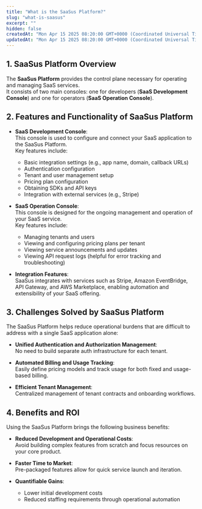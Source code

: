 ```yaml
---
title: "What is the SaaSus Platform?"
slug: "what-is-saasus"
excerpt: ""
hidden: false
createdAt: "Mon Apr 15 2025 08:20:00 GMT+0000 (Coordinated Universal Time)"
updatedAt: "Mon Apr 15 2025 08:20:00 GMT+0000 (Coordinated Universal Time)"
---
```


## 1. SaaSus Platform Overview

The **SaaSus Platform** provides the control plane necessary for operating and managing SaaS services.  
It consists of two main consoles: one for developers (**SaaS Development Console**) and one for operators (**SaaS Operation Console**).

## 2. Features and Functionality of SaaSus Platform

- **SaaS Development Console**:  
  This console is used to configure and connect your SaaS application to the SaaSus Platform.  
  Key features include:

  - Basic integration settings (e.g., app name, domain, callback URLs)
  - Authentication configuration
  - Tenant and user management setup
  - Pricing plan configuration
  - Obtaining SDKs and API keys
  - Integration with external services (e.g., Stripe)

- **SaaS Operation Console**:  
  This console is designed for the ongoing management and operation of your SaaS service.  
  Key features include:

  - Managing tenants and users
  - Viewing and configuring pricing plans per tenant
  - Viewing service announcements and updates
  - Viewing API request logs (helpful for error tracking and troubleshooting)

- **Integration Features**:  
  SaaSus integrates with services such as Stripe, Amazon EventBridge, API Gateway, and AWS Marketplace, enabling automation and extensibility of your SaaS offering.

## 3. Challenges Solved by SaaSus Platform

The SaaSus Platform helps reduce operational burdens that are difficult to address with a single SaaS application alone:

- **Unified Authentication and Authorization Management**:  
  No need to build separate auth infrastructure for each tenant.

- **Automated Billing and Usage Tracking**:  
  Easily define pricing models and track usage for both fixed and usage-based billing.

- **Efficient Tenant Management**:  
  Centralized management of tenant contracts and onboarding workflows.

## 4. Benefits and ROI

Using the SaaSus Platform brings the following business benefits:

- **Reduced Development and Operational Costs**:  
  Avoid building complex features from scratch and focus resources on your core product.

- **Faster Time to Market**:  
  Pre-packaged features allow for quick service launch and iteration.

- **Quantifiable Gains**:  
  - Lower initial development costs  
  - Reduced staffing requirements through operational automation  